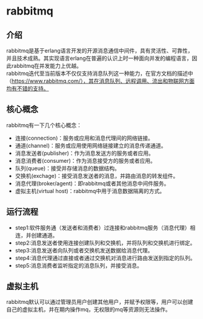 # rabbitmq
## 介绍
rabbitmq是基于erlang语言开发的开源消息通信中间件，具有灵活性、可靠性，并且技术成熟。其实现语言erlang在普遍的认识上时一种面向并发的编程语言，因此rabbitmq在并发能力上优越。  
rabbitmq迭代至当前版本不仅仅支持消息队列这一种能力，在官方文档的描述中（https://www.rabbitmq.com/），其在消息队列、远程调用、流出和物联网方面均有不错的支持。
## 核心概念
rabbitmq有一下几个核心概念：
- 连接(connection)：服务或应用和消息代理间的网络链接。
- 通道(channel)：服务或应用使用网络链接建立的消息传递通道。
- 消息发送者(publisher)：作为消息发送方的服务或者应用。
- 消息消费者(consumer)：作为消息接受方的服务或者应用。
- 队列(queue)：接受并存储消息的数据结构。
- 交换机(exchage)：接受消息发送者的消息，并路由消息的转发组件。
- 消息代理(broker/agent)：即rabbitmq或者其他消息中间件服务。
- 虚拟主机(virtual host)：rabbitmq中用于消息数据隔离的方式。

## 运行流程
- step1:软件服务通（发送者和消费者）过连接和rabbitmq服务（消息代理）相连，并创建通道。
- step2:消息发送者使用连接创建队列和交换机，并将队列和交换机进行绑定。
- step3:消息发送者向队列或者交换机发送数据给消息代理。
- step4:消息代理通过直接或者通过交换机对消息进行路由发送到指定的队列。
- step5:消息消费者监听指定的消息队列，并接受消息。

## 虚拟主机
rabbitmq默认可以通过管理员用户创建其他用户，并赋予权限等，用户可以创建自己的虚拟主机，并在期内操作mq，无权限的mq等资源则无法操作。